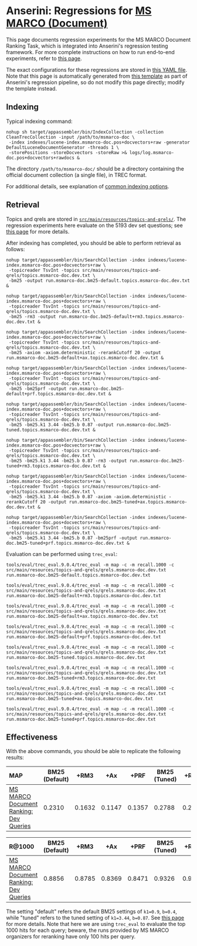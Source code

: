 # Anserini: Regressions for [MS MARCO (Document)](https://github.com/microsoft/TREC-2019-Deep-Learning)

This page documents regression experiments for the MS MARCO Document Ranking Task, which is integrated into Anserini's regression testing framework.
For more complete instructions on how to run end-to-end experiments, refer to [this page](experiments-msmarco-doc.md).

The exact configurations for these regressions are stored in [this YAML file](../src/main/resources/regression/msmarco-doc.yaml).
Note that this page is automatically generated from [this template](../src/main/resources/docgen/templates/msmarco-doc.template) as part of Anserini's regression pipeline, so do not modify this page directly; modify the template instead.

## Indexing

Typical indexing command:

```
nohup sh target/appassembler/bin/IndexCollection -collection CleanTrecCollection -input /path/to/msmarco-doc \
 -index indexes/lucene-index.msmarco-doc.pos+docvectors+raw -generator DefaultLuceneDocumentGenerator -threads 1 \
 -storePositions -storeDocvectors -storeRaw >& logs/log.msmarco-doc.pos+docvectors+rawdocs &
```

The directory `/path/to/msmarco-doc/` should be a directory containing the official document collection (a single file), in TREC format.

For additional details, see explanation of [common indexing options](common-indexing-options.md).

## Retrieval

Topics and qrels are stored in [`src/main/resources/topics-and-qrels/`](../src/main/resources/topics-and-qrels/).
The regression experiments here evaluate on the 5193 dev set questions; see [this page](experiments-msmarco-doc.md) for more details.

After indexing has completed, you should be able to perform retrieval as follows:

```
nohup target/appassembler/bin/SearchCollection -index indexes/lucene-index.msmarco-doc.pos+docvectors+raw \
 -topicreader TsvInt -topics src/main/resources/topics-and-qrels/topics.msmarco-doc.dev.txt \
 -bm25 -output run.msmarco-doc.bm25-default.topics.msmarco-doc.dev.txt &

nohup target/appassembler/bin/SearchCollection -index indexes/lucene-index.msmarco-doc.pos+docvectors+raw \
 -topicreader TsvInt -topics src/main/resources/topics-and-qrels/topics.msmarco-doc.dev.txt \
 -bm25 -rm3 -output run.msmarco-doc.bm25-default+rm3.topics.msmarco-doc.dev.txt &

nohup target/appassembler/bin/SearchCollection -index indexes/lucene-index.msmarco-doc.pos+docvectors+raw \
 -topicreader TsvInt -topics src/main/resources/topics-and-qrels/topics.msmarco-doc.dev.txt \
 -bm25 -axiom -axiom.deterministic -rerankCutoff 20 -output run.msmarco-doc.bm25-default+ax.topics.msmarco-doc.dev.txt &

nohup target/appassembler/bin/SearchCollection -index indexes/lucene-index.msmarco-doc.pos+docvectors+raw \
 -topicreader TsvInt -topics src/main/resources/topics-and-qrels/topics.msmarco-doc.dev.txt \
 -bm25 -bm25prf -output run.msmarco-doc.bm25-default+prf.topics.msmarco-doc.dev.txt &

nohup target/appassembler/bin/SearchCollection -index indexes/lucene-index.msmarco-doc.pos+docvectors+raw \
 -topicreader TsvInt -topics src/main/resources/topics-and-qrels/topics.msmarco-doc.dev.txt \
 -bm25 -bm25.k1 3.44 -bm25.b 0.87 -output run.msmarco-doc.bm25-tuned.topics.msmarco-doc.dev.txt &

nohup target/appassembler/bin/SearchCollection -index indexes/lucene-index.msmarco-doc.pos+docvectors+raw \
 -topicreader TsvInt -topics src/main/resources/topics-and-qrels/topics.msmarco-doc.dev.txt \
 -bm25 -bm25.k1 3.44 -bm25.b 0.87 -rm3 -output run.msmarco-doc.bm25-tuned+rm3.topics.msmarco-doc.dev.txt &

nohup target/appassembler/bin/SearchCollection -index indexes/lucene-index.msmarco-doc.pos+docvectors+raw \
 -topicreader TsvInt -topics src/main/resources/topics-and-qrels/topics.msmarco-doc.dev.txt \
 -bm25 -bm25.k1 3.44 -bm25.b 0.87 -axiom -axiom.deterministic -rerankCutoff 20 -output run.msmarco-doc.bm25-tuned+ax.topics.msmarco-doc.dev.txt &

nohup target/appassembler/bin/SearchCollection -index indexes/lucene-index.msmarco-doc.pos+docvectors+raw \
 -topicreader TsvInt -topics src/main/resources/topics-and-qrels/topics.msmarco-doc.dev.txt \
 -bm25 -bm25.k1 3.44 -bm25.b 0.87 -bm25prf -output run.msmarco-doc.bm25-tuned+prf.topics.msmarco-doc.dev.txt &
```

Evaluation can be performed using `trec_eval`:

```
tools/eval/trec_eval.9.0.4/trec_eval -m map -c -m recall.1000 -c src/main/resources/topics-and-qrels/qrels.msmarco-doc.dev.txt run.msmarco-doc.bm25-default.topics.msmarco-doc.dev.txt

tools/eval/trec_eval.9.0.4/trec_eval -m map -c -m recall.1000 -c src/main/resources/topics-and-qrels/qrels.msmarco-doc.dev.txt run.msmarco-doc.bm25-default+rm3.topics.msmarco-doc.dev.txt

tools/eval/trec_eval.9.0.4/trec_eval -m map -c -m recall.1000 -c src/main/resources/topics-and-qrels/qrels.msmarco-doc.dev.txt run.msmarco-doc.bm25-default+ax.topics.msmarco-doc.dev.txt

tools/eval/trec_eval.9.0.4/trec_eval -m map -c -m recall.1000 -c src/main/resources/topics-and-qrels/qrels.msmarco-doc.dev.txt run.msmarco-doc.bm25-default+prf.topics.msmarco-doc.dev.txt

tools/eval/trec_eval.9.0.4/trec_eval -m map -c -m recall.1000 -c src/main/resources/topics-and-qrels/qrels.msmarco-doc.dev.txt run.msmarco-doc.bm25-tuned.topics.msmarco-doc.dev.txt

tools/eval/trec_eval.9.0.4/trec_eval -m map -c -m recall.1000 -c src/main/resources/topics-and-qrels/qrels.msmarco-doc.dev.txt run.msmarco-doc.bm25-tuned+rm3.topics.msmarco-doc.dev.txt

tools/eval/trec_eval.9.0.4/trec_eval -m map -c -m recall.1000 -c src/main/resources/topics-and-qrels/qrels.msmarco-doc.dev.txt run.msmarco-doc.bm25-tuned+ax.topics.msmarco-doc.dev.txt

tools/eval/trec_eval.9.0.4/trec_eval -m map -c -m recall.1000 -c src/main/resources/topics-and-qrels/qrels.msmarco-doc.dev.txt run.msmarco-doc.bm25-tuned+prf.topics.msmarco-doc.dev.txt
```

## Effectiveness

With the above commands, you should be able to replicate the following results:

MAP                                     | BM25 (Default)| +RM3      | +Ax       | +PRF      | BM25 (Tuned)| +RM3      | +Ax       | +PRF      |
:---------------------------------------|-----------|-----------|-----------|-----------|-----------|-----------|-----------|-----------|
[MS MARCO Document Ranking: Dev Queries](https://github.com/microsoft/TREC-2019-Deep-Learning)| 0.2310    | 0.1632    | 0.1147    | 0.1357    | 0.2788    | 0.2289    | 0.1895    | 0.1559    |


R@1000                                  | BM25 (Default)| +RM3      | +Ax       | +PRF      | BM25 (Tuned)| +RM3      | +Ax       | +PRF      |
:---------------------------------------|-----------|-----------|-----------|-----------|-----------|-----------|-----------|-----------|
[MS MARCO Document Ranking: Dev Queries](https://github.com/microsoft/TREC-2019-Deep-Learning)| 0.8856    | 0.8785    | 0.8369    | 0.8471    | 0.9326    | 0.9320    | 0.9264    | 0.8758    |

The setting "default" refers the default BM25 settings of `k1=0.9`, `b=0.4`, while "tuned" refers to the tuned setting of `k1=3.44`, `b=0.87`.
See [this page](experiments-msmarco-doc.md) for more details.
Note that here we are using `trec_eval` to evaluate the top 1000 hits for each query; beware, the runs provided by MS MARCO organizers for reranking have only 100 hits per query.
